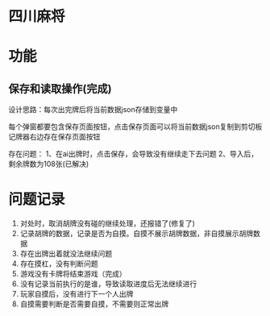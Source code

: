 # 四川麻将

# 功能

## 保存和读取操作(完成)

设计思路：每次出完牌后将当前数据json存储到变量中

每个弹窗都要包含保存页面按钮，点击保存页面可以将当前数据json复制到剪切板
记牌器右边存在保存页面按钮

存在问题：
1、在ai出牌时，点击保存，会导致没有继续走下去问题
2、导入后，剩余牌数为108张(已解决)

# 问题记录
1. 对处时，取消胡牌没有碰的继续处理，还报错了(修复了)
2. 记录胡牌的数据，记录是否为自摸。自摸不展示胡牌数据，非自摸展示胡牌数据
3. 存在出牌出着就没法继续问题
4. 存在摸杠，没有判断问题
5. 游戏没有卡牌将结束游戏（完成）
6. 没有记录当前执行的是谁，导致读取进度后无法继续进行
7. 玩家自摸后，没有进行下一个人出牌
8. 自摸需要判断是否需要自摸，不需要则正常出牌
